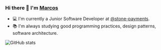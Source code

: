 ### Hi there 👋 I'm [Marcos](https://www.linkedin.com/in/marcos-reis-727073156/)

- 💻 I'm currently a Junior Software Developer at [@stone-payments](https://github.com/stone-payments).
- 📚 I'm always studying good programming practices, design patterns, software architecture.

![GitHub stats](https://github-readme-stats.vercel.app/api?username=MarcosReis16&count_private=true&show_icons=true&theme=tokyonight)


<!--
**MarcosReis16/MarcosReis16** is a ✨ _special_ ✨ repository because its `README.md` (this file) appears on your GitHub profile.

Here are some ideas to get you started:

- 🔭 I’m currently working on ...
- 🌱 I’m currently learning ...
- 👯 I’m looking to collaborate on ...
- 🤔 I’m looking for help with ...
- 💬 Ask me about ...
- 📫 How to reach me: ...
- 😄 Pronouns: ...
- ⚡ Fun fact: ...
-->
